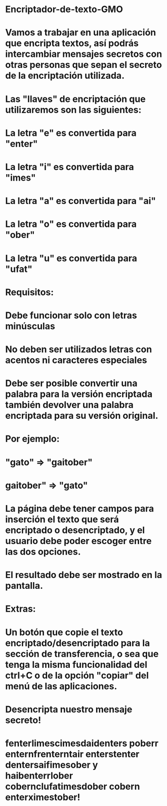 # Encriptador-de-texto-GMO

# Vamos a trabajar en una aplicación que encripta textos, así podrás intercambiar mensajes secretos con otras personas que sepan el secreto de la encriptación utilizada.

# Las "llaves" de encriptación que utilizaremos son las siguientes:

# La letra "e" es convertida para "enter"
# La letra "i" es convertida para "imes"
# La letra "a" es convertida para "ai"
# La letra "o" es convertida para "ober"
# La letra "u" es convertida para "ufat"

# Requisitos:

# Debe funcionar solo con letras minúsculas
# No deben ser utilizados letras con acentos ni caracteres especiales
# Debe ser posible convertir una palabra para la versión encriptada también devolver una palabra encriptada para su versión original.

# Por ejemplo:
# "gato" => "gaitober"
# gaitober" => "gato"

# La página debe tener campos para inserción el texto que será encriptado o desencriptado, y el usuario debe poder escoger entre las dos opciones.
# El resultado debe ser mostrado en la pantalla.

# Extras:

# Un botón que copie el texto encriptado/desencriptado para la sección de transferencia, o sea que tenga la misma funcionalidad del ctrl+C o de la opción "copiar" del menú de las aplicaciones.

# Desencripta nuestro mensaje secreto!

# fenterlimescimesdaidenters poberr enternfrenterntair enterstenter dentersaifimesober y haibenterrlober cobernclufatimesdober cobern enterximestober!